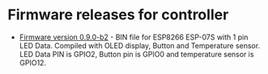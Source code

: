 # Firmware releases for controller
-   [Firmware version 0.9.0-b2](https://github.com/srg74/Controller-for-WLED-firmware/blob/master/resources/FIRMWARE/BIN/) - BIN file for ESP8266 ESP-07S with 1 pin LED Data. Compiled with OLED display, Button and Temperature sensor. LED Data PIN is GPIO2, Button pin is GPIO0 and temperature sensor is GPIO12.
